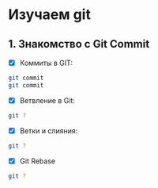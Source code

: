 # Изучаем git

## 1. Знакомство с Git Commit

- [x] Коммиты в GIT:

```sh
git commit
git commit
```

- [X] Ветвление в Git:

```sh
git ?
```

- [X] Ветки и слияния:

```sh
git ?
```

- [X] Git Rebase

```sh
git ?
```
